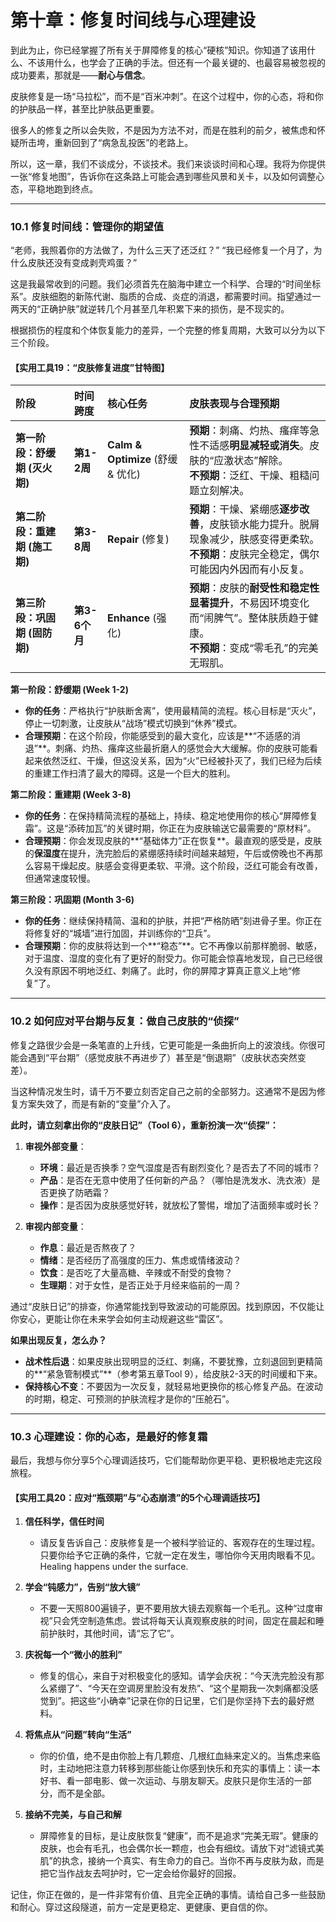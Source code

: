
# 第十章：修复时间线与心理建设

到此为止，你已经掌握了所有关于屏障修复的核心“硬核”知识。你知道了该用什么、不该用什么，也学会了正确的手法。但还有一个最关键的、也最容易被忽视的成功要素，那就是——**耐心与信念**。

皮肤修复是一场“马拉松”，而不是“百米冲刺”。在这个过程中，你的心态，将和你的护肤品一样，甚至比护肤品更重要。

很多人的修复之所以会失败，不是因为方法不对，而是在胜利的前夕，被焦虑和怀疑所击垮，重新回到了“病急乱投医”的老路上。

所以，这一章，我们不谈成分，不谈技术。我们来谈谈时间和心理。我将为你提供一张“修复地图”，告诉你在这条路上可能会遇到哪些风景和关卡，以及如何调整心态，平稳地跑到终点。

---

### 10.1 修复时间线：管理你的期望值

“老师，我照着你的方法做了，为什么三天了还泛红？”
“我已经修复一个月了，为什么皮肤还没有变成剥壳鸡蛋？”

这是我最常收到的问题。我们必须首先在脑海中建立一个科学、合理的“时间坐标系”。皮肤细胞的新陈代谢、脂质的合成、炎症的消退，都需要时间。指望通过一两天的“正确护肤”就逆转几个月甚至几年积累下来的损伤，是不现实的。

根据损伤的程度和个体恢复能力的差异，一个完整的修复周期，大致可以分为以下三个阶段。

#### **【实用工具19：“皮肤修复进度”甘特图】**

| 阶段 | 时间跨度 | 核心任务 | 皮肤表现与合理预期 |
| :--- | :--- | :--- | :--- |
| **第一阶段：舒缓期 (灭火期)** | **第1-2周** | **Calm & Optimize** (舒缓 & 优化) | **预期**：刺痛、灼热、瘙痒等急性不适感**明显减轻或消失**。皮肤的“应激状态”解除。<br>**不预期**：泛红、干燥、粗糙问题立刻解决。 |
| **第二阶段：重建期 (施工期)** | **第3-8周** | **Repair** (修复) | **预期**：干燥、紧绷感**逐步改善**，皮肤锁水能力提升。脱屑现象减少，肤感变得更柔软。<br>**不预期**：皮肤完全稳定，偶尔可能因内外因而有小反复。 |
| **第三阶段：巩固期 (固防期)** | **第3-6个月** | **Enhance** (强化) | **预期**：皮肤的**耐受性和稳定性显著提升**，不易因环境变化而“闹脾气”。整体肤质趋于健康。<br>**不预期**：变成“零毛孔”的完美无瑕肌。 |

**第一阶段：舒缓期 (Week 1-2)**

*   **你的任务**：严格执行“护肤断舍离”，使用最精简的流程。核心目标是“灭火”，停止一切刺激，让皮肤从“战场”模式切换到“休养”模式。
*   **合理预期**：在这个阶段，你能感受到的最大变化，应该是**“不适感的消退”**。刺痛、灼热、瘙痒这些最折磨人的感觉会大大缓解。你的皮肤可能看起来依然泛红、干燥，但这没关系，因为“火”已经被扑灭了，我们已经为后续的重建工作扫清了最大的障碍。这是一个巨大的胜利。

**第二阶段：重建期 (Week 3-8)**

*   **你的任务**：在保持精简流程的基础上，持续、稳定地使用你的核心“屏障修复霜”。这是“添砖加瓦”的关键时期，你正在为皮肤输送它最需要的“原材料”。
*   **合理预期**：你会发现皮肤的**“基础体力”正在恢复**。最直观的感受是，皮肤的**保湿度**在提升，洗完脸后的紧绷感持续时间越来越短，午后或傍晚也不再那么容易干燥起皮。肤感会变得更柔软、平滑。这个阶段，泛红可能会有改善，但通常速度较慢。

**第三阶段：巩固期 (Month 3-6)**

*   **你的任务**：继续保持精简、温和的护肤，并把“严格防晒”刻进骨子里。你正在将修复好的“城墙”进行加固，并训练你的“卫兵”。
*   **合理预期**：你的皮肤将达到一个**“稳态”**。它不再像以前那样脆弱、敏感，对于温度、湿度的变化有了更好的耐受力。你可能会惊喜地发现，自己已经很久没有原因不明地泛红、刺痛了。此时，你的屏障才算真正意义上地“修复”了。

---

### 10.2 如何应对平台期与反复：做自己皮肤的“侦探”

修复之路很少会是一条笔直的上升线，它更可能是一条曲折向上的波浪线。你很可能会遇到“平台期”（感觉皮肤不再进步了）甚至是“倒退期”（皮肤状态突然变差）。

当这种情况发生时，请千万不要立刻否定自己之前的全部努力。这通常不是因为修复方案失效了，而是有新的“变量”介入了。

**此时，请立刻拿出你的“皮肤日记”（Tool 6），重新扮演一次“侦探”：**

1.  **审视外部变量**：
    *   **环境**：最近是否换季？空气湿度是否有剧烈变化？是否去了不同的城市？
    *   **产品**：是否在无意中使用了任何新的产品？（哪怕是洗发水、洗衣液）是否更换了防晒霜？
    *   **操作**：是否因为皮肤感觉好转，就放松了警惕，增加了洁面频率或时长？

2.  **审视内部变量**：
    *   **作息**：最近是否熬夜了？
    *   **情绪**：是否经历了高强度的压力、焦虑或情绪波动？
    *   **饮食**：是否吃了大量高糖、辛辣或不耐受的食物？
    *   **生理期**：对于女性，是否正处于月经来临前的一周？

通过“皮肤日记”的排查，你通常能找到导致波动的可能原因。找到原因，不仅能让你安心，更能让你在未来学会如何主动规避这些“雷区”。

**如果出现反复，怎么办？**

*   **战术性后退**：如果皮肤出现明显的泛红、刺痛，不要犹豫，立刻退回到更精简的**“紧急管制模式”**（参考第五章Tool 9），给皮肤2-3天的时间缓和下来。
*   **保持核心不变**：不要因为一次反复，就轻易地更换你的核心修复产品。在波动的时期，稳定、可预测的护肤流程才是你的“压舱石”。

---

### 10.3 心理建设：你的心态，是最好的修复霜

最后，我想与你分享5个心理调适技巧，它们能帮助你更平稳、更积极地走完这段旅程。

#### **【实用工具20：应对“瓶颈期”与“心态崩溃”的5个心理调适技巧】**

1.  **信任科学，信任时间**
    *   请反复告诉自己：皮肤修复是一个被科学验证的、客观存在的生理过程。只要你给予它正确的条件，它就一定在发生，哪怕你今天用肉眼看不见。 Healing happens under the surface.

2.  **学会“钝感力”，告别“放大镜”**
    *   不要一天照800遍镜子，更不要用放大镜去观察每一个毛孔。这种“过度审视”只会凭空制造焦虑。尝试将每天认真观察皮肤的时间，固定在晨起和睡前护肤时，其他时间，请“忘了它”。

3.  **庆祝每一个“微小的胜利”**
    *   修复的信心，来自于对积极变化的感知。请学会庆祝：“今天洗完脸没有那么紧绷了”、“今天在空调房里脸没有发热”、“这个星期我一次刺痛都没感觉到”。把这些“小确幸”记录在你的日记里，它们是你坚持下去的最好燃料。

4.  **将焦点从“问题”转向“生活”**
    *   你的价值，绝不是由你脸上有几颗痘、几根红血絲来定义的。当焦虑来临时，主动地把注意力转移到那些能让你感到快乐和充实的事情上：读一本好书、看一部电影、做一次运动、与朋友聊天。皮肤只是你生活的一部分，而不是全部。

5.  **接纳不完美，与自己和解**
    *   屏障修复的目标，是让皮肤恢复“健康”，而不是追求“完美无瑕”。健康的皮肤，也会有毛孔，也会偶尔长一颗痘，也会有细纹。请放下对“滤镜式美肌”的执念，接纳一个真实、有生命力的自己。当你不再与皮肤为敌，而是把它当作战友去呵护时，它一定会给你最好的回报。

记住，你正在做的，是一件非常有价值、且完全正确的事情。请给自己多一些鼓励和耐心。穿过这段隧道，前方一定是更稳定、更健康、更自信的你。

